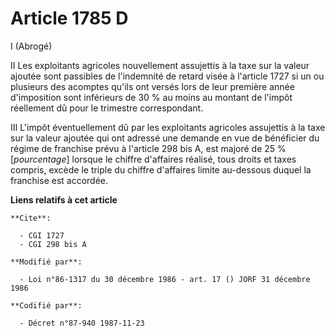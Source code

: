 # Article 1785 D

I  (Abrogé)

II  Les exploitants agricoles nouvellement assujettis à la taxe sur la valeur ajoutée sont passibles de l'indemnité de retard
visée à l'article 1727 si un ou plusieurs des acomptes qu'ils ont versés lors de leur première année d'imposition sont
inférieurs de 30 % au moins au montant de l'impôt réellement dû pour le trimestre correspondant.

III  L'impôt éventuellement dû par les exploitants agricoles assujettis à la taxe sur la valeur ajoutée qui ont adressé une
demande en vue de bénéficier du régime de franchise prévu à l'article 298 bis A, est majoré de 25 % [*pourcentage*] lorsque
le chiffre d'affaires réalisé, tous droits et taxes compris, excède le triple du chiffre d'affaires limite au-dessous duquel
la franchise est accordée.

**Liens relatifs à cet article**

	**Cite**:

	  - CGI 1727
	  - CGI 298 bis A

	**Modifié par**:

	  - Loi n°86-1317 du 30 décembre 1986 - art. 17 () JORF 31 décembre 1986

	**Codifié par**:

	  - Décret n°87-940 1987-11-23
